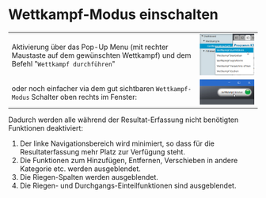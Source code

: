 # Wettkampf-Modus einschalten

|                                                                                                                                 |                                            |
| ------------------------------------------------------------------------------------------------------------------------------- | ------------------------------------------ |
| Aktivierung über das Pop-Up Menu (mit rechter Maustaste auf dem gewünschten Wettkampf) und dem Befehl "`Wettkampf durchführen`" | ![](../assets/wettkampfmodus1.png)         |
| oder noch einfacher via dem gut sichtbaren `Wettkampf-Modus` Schalter oben rechts im Fenster:                                   | ![](<../assets/wettkampfmodus2-2.png>) |

Dadurch werden alle während der Resultat-Erfassung nicht benötigten Funktionen deaktiviert:

1. Der linke Navigationsbereich wird minimiert, so dass für die Resultaterfassung mehr Platz zur Verfügung steht.
2. Die Funktionen zum Hinzufügen, Entfernen, Verschieben in andere Kategorie etc. werden ausgeblendet.
3. Die Riegen-Spalten werden ausgeblendet.
4. Die Riegen- und Durchgangs-Einteilfunktionen sind ausgeblendet.
